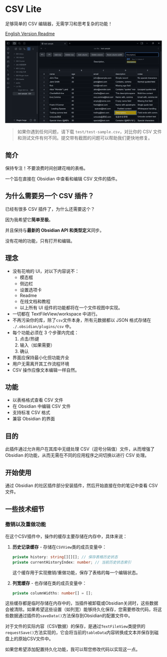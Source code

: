 
# CSV Lite

足够简单的 CSV 编辑器，无需学习和思考复杂的功能！

[English Version Readme](./README.md)

<!-- ![test-sample](./asssets/test-sample.png) -->

![v1.0.2 support searching](./asssets/searching.png)

> 如果你遇到任何问题，请下载 `test/test-sample.csv`，对比你的 CSV 文件和测试文件有何不同。提交带有截图的问题可以帮助我们更快地修复。

## 简介

保持专注！不要浪费时间创建花哨的表格。

一个旨在直接在 Obsidian 中查看和编辑 CSV 文件的插件。

## 为什么需要另一个 CSV 插件？

已经有很多 CSV 插件了，为什么还需要这个？

因为我希望它**简单至极**。

并且保持与**最新的 Obsidian API 和类型定义**同步。

没有花哨的功能，只有打开和编辑。

## 理念

- 没有花哨的 UI，对以下内容说不：
    - 模态框
    - 侧边栏
    - 设置选项卡
    - Readme
    - 在线文档和教程
    - 以上所有 UI 组件的功能都将在一个文件视图中实现。
- 一切都在 TextFileView/workspace 中进行。
- 不再污染你的库，除了`csv`文件本身，所有元数据都以 JSON 格式存储在 `./.obsidian/plugins/csv` 中。
- 每个功能必须在 3 个步骤内完成：
    1. 点击/热键
    2. 输入（如果需要）
    3. 确认
- 界面应保持最小化但功能齐全
- 用户无需离开其工作流程环境
- CSV 操作应像文本编辑一样自然。

## 功能

- 以表格格式查看 CSV 文件
- 在 Obsidian 中编辑 CSV 文件
- 支持标准 CSV 格式
- 兼容 Obsidian 的界面

## 目的

此插件通过允许用户在其库中无缝处理 CSV（逗号分隔值）文件，从而增强了 Obsidian 的功能，从而无需在不同的应用程序之间切换以进行 CSV 处理。

## 开始使用

通过 Obsidian 的社区插件部分安装插件，然后开始直接在你的笔记中查看 CSV 文件。

## 一些技术细节

### 撤销以及重做功能

在这个CSV插件中，操作的缓存主要存储在内存中，具体来说：

1. **历史记录缓存** - 存储在`CSVView`类的成员变量中：
   ```typescript
   private history: string[][][]; // 保存表格历史状态
   private currentHistoryIndex: number; // 当前历史状态索引
   ```
   这个缓存用于实现撤销/重做功能，保存了表格的每一个编辑状态。

2. **列宽缓存** - 也存储在类的成员变量中：
   ```typescript
   private columnWidths: number[] = [];
   ```

这些缓存都是临时存储在内存中的，当插件被卸载或Obsidian关闭时，这些数据会被清除。如果希望这些设置（如列宽）能够持久化保存，您需要修改代码，将这些数据通过插件的`saveData()`方法保存到Obsidian的配置文件中。

对于文件的实际内容（CSV数据）的保存，是通过`TextFileView`类提供的`requestSave()`方法实现的，它会将当前的`tableData`内容转换成文本并保存到磁盘上的原始CSV文件中。

如果您希望添加配置持久化功能，我可以帮您修改代码以实现这一点。
